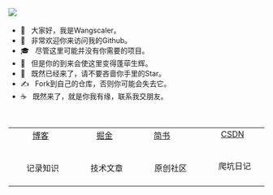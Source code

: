 ![](https://komarev.com/ghpvc/?username=hspprogrammer)
​
- 🔭 &nbsp; 大家好，我是Wangscaler。
- 🤔 &nbsp; 非常欢迎你来访问我的Github。
- 🎓 &nbsp; 尽管这里可能并没有你需要的项目。
- 💼 &nbsp; 但是你的到来会使这里变得蓬荜生辉。
- 🌱 &nbsp; 既然已经来了，请不要吝啬你手里的Star。
- ✍️ &nbsp; Fork到自己的仓库，否则你可能会失去它。
- ☕ &nbsp; 既然来了，就是你我有缘，联系我交朋友。 
​
<table>
  <tbody>
    <tr valign="top">
      <td width="25%" align="center">
       <a href="http://www.bluepeng.club">博客</a>
       <br><br><br>
       记录知识
      </td>
      <td width="25%" align="center">
       <a href="https://juejin.cn/user/2023530000291741">掘金</a>
       <br><br><br>
       技术文章
     </td>
     <td width="25%" align="center">
       <a href="https://www.jianshu.com/u/a32f8c6cf514">简书</a>
      <br><br><br>
       原创社区
     </td>
      <td width="25%" align="center">
       <a href="https://blog.csdn.net/qq_42944436?spm=1001.2101.3001.5343">CSDN</a>
       <br><br><br>
       爬坑日记
     </td>
    </tr>
  </tbody>
</table>
​
